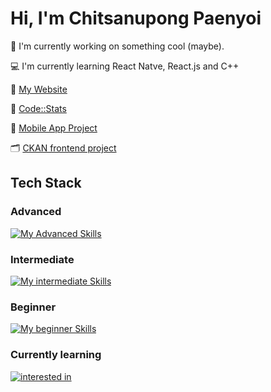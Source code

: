 # Hi, I'm Chitsanupong Paenyoi

🌿 I'm currently working on something cool (maybe).

💻 I'm currently learning React Natve, React.js and C++

🗿 [My Website](https://jcsnp-portfolio.vercel.app/)

🗿 [Code::Stats](https://codestats.net/users/JcsnP)

📱 [Mobile App Project](https://github.com/JcsnP/MyPace)

🗂️ [CKAN frontend project](https://github.com/JcsnP/datasets-with-ckan-demo-frontend)

## Tech Stack
### Advanced
[![My Advanced Skills](https://skillicons.dev/icons?i=html,css,js,python,bootstrap,postman,react,express,gitgub)](https://skillicons.dev)
### Intermediate
[![My intermediate Skills](https://skillicons.dev/icons?i=cpp,flask,nodejs,mysql,mongodb,java,tailwind,emotion)](https://skillicons.dev)
### Beginner
[![My beginner Skills](https://skillicons.dev/icons?i=go,nextjs,php,postgres,ts,pug,fastapi,sequelize)](https://skillicons.dev)

### Currently learning
[![interested in](https://skillicons.dev/icons?i=babel,flutter,kotlin,redis,threejs,vim)](https://skillicons.dev)

<!--
### My Github Stats
[![GitHub Streak](https://streak-stats.demolab.com?user=JcsnP&theme=dark&border_radius=7&date_format=j%20M%5B%20Y%5D)](https://git.io/streak-stats)
-->
